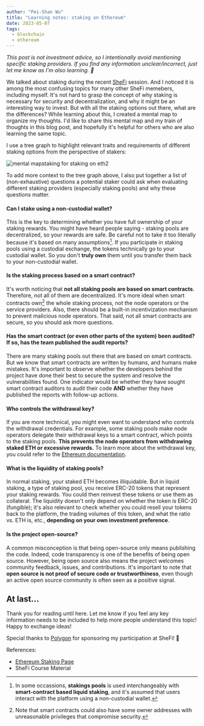 ```yaml
---
author: "Pei-Shan Wu"
title: "Learning notes: staking on Ethereum"
date: 2023-05-07
tags:
  - blockchain
  - ethereum
---
```


_This post is not investment advice, so I intentionally avoid mentioning
specific staking providers. If you find any information unclear/incorrect, just
let me know as I'm also learning. 🙏_

We talked about staking during the recent [SheFi](https://www.shefi.org/)
session. And I noticed it is among the most confusing topics for many other
SheFi memebers, including myself. It's not hard to grasp the concept of why
staking is necessary for security and decentralization, and why it might be an
interesting way to invest. But with all the staking options out there, what are
the differences? While learning about this, I created a mental map to organize
my thoughts. I'd like to share this mental map and my train of thoughts in this
blog post, and hopefully it's helpful for others who are also learning the same
topic.

I use a tree graph to highlight relevant traits and requirements of different
staking options from the perspective of stakers:

![mental mapstaking for staking on eth2](/images/mental-map-staking.png)

To add more context to the tree graph above, I also put together a list of
(non-exhaustive) questions a potential staker could ask when evaluating
different staking providers (especially staking pools) and why these questions
matter.

#### Can I stake using a non-custodial wallet?

This is the key to determining whether you have full ownership of your staking
rewards. You might have heard people saying - staking pools are decentralized,
so your rewards are safe. Be careful not to take it too literally because it's
based on many assumptions[^1]. If you participate in staking pools using a
custodial exchange, the tokens technically go to your custodial wallet. So you
don't **truly own** them until you transfer them back to your non-custodial
wallet.

#### Is the staking process based on a smart contract?

It's worth noticing that **not all staking pools are based on smart contracts**.
Therefore, not all of them are decentralized. It's more ideal when smart
contracts own[^2] the whole staking process, not the node operators or the
service providers. Also, there should be a built-in incentivization mechanism to
prevent malicious node operators. That said, not all smart contracts are secure,
so you should ask more questions.

#### Has the smart contract (or even other parts of the system) been audited? If so, has the team published the audit reports?

There are many staking pools out there that are based on smart contracts. But we
know that smart contracts are written by humans, and humans make mistakes. It's
important to observe whether the developers behind the project have done their
best to secure the system and resolve the vulnerabilities found. One indicator
would be whether they have sought smart contract auditors to audit their code
**AND** whether they have published the reports with follow-up actions.

#### Who controls the withdrawal key?

If you are more technical, you might even want to understand who controls the
withdrawal credentials. For example, some staking pools make node operators
delegate their withdrawal keys to a smart contract, which points to the staking
pools. **This prevents the node operators from withdrawing staked ETH or
excessive rewards.** To learn more about the withdrawal key, you could refer to
the
[Ethereum documentation](https://ethereum.org/en/developers/docs/consensus-mechanisms/pos/keys/).

#### What is the liquidity of staking pools?

In normal staking, your staked ETH becomes illiquidable. But in liquid staking,
a type of staking pool, you receive ERC-20 tokens that represent your staking
rewards. You could then reinvest these tokens or use them as collateral. The
liquidity doesn't only depend on whether the token is ERC-20 (fungible); it's
also relevant to check whether you could resell your tokens back to the
platform, the trading volumes of this token, and what the ratio vs. ETH is,
etc., **depending on your own investment preference**.

#### Is the project open-source?

A common misconception is that being open-source only means publishing the code.
Indeed, code transparency is one of the benefits of being open source. However,
being open source also means the project welcomes community feedback, issues,
and contributions. It's important to note that **open source is not proof of
secure code or trustworthiness**, even though an active open source community is
often seen as a positive signal.

[^1]:
    In some occassions, **stakings pools** is used interchangeably with
    **smart-contract based liquid staking**, and it's assumed that users
    interact with the platform using a non-custodial wallet.

[^2]:
    Note that smart contracts could also have some owner addresses with
    unreasonable privileges that compromise security.

## At last...

Thank you for reading until here. Let me know if you feel any key information
needs to be included to help more people understand this topic! Happy to
exchange ideas!

Special thanks to [Polygon](https://polygon.technology/) for sponsoring my
participation at SheFi! 🫶

References:

- [Ethereum Staking Page](https://ethereum.org/en/staking/)
- SheFi Course Material
